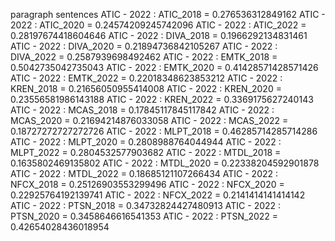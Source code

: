 paragraph
sentences
ATIC - 2022 : ATIC_2018 = 0.276536312849162
ATIC - 2022 : ATIC_2020 = 0.24574209245742096
ATIC - 2022 : ATIC_2022 = 0.28197674418604646
ATIC - 2022 : DIVA_2018 = 0.1966292134831461
ATIC - 2022 : DIVA_2020 = 0.21894736842105267
ATIC - 2022 : DIVA_2022 = 0.2587939698492462
ATIC - 2022 : EMTK_2018 = 0.5042735042735043
ATIC - 2022 : EMTK_2020 = 0.41428571428571426
ATIC - 2022 : EMTK_2022 = 0.22018348623853212
ATIC - 2022 : KREN_2018 = 0.21656050955414008
ATIC - 2022 : KREN_2020 = 0.23556581986143188
ATIC - 2022 : KREN_2022 = 0.3369175627240143
ATIC - 2022 : MCAS_2018 = 0.17845117845117842
ATIC - 2022 : MCAS_2020 = 0.21694214876033058
ATIC - 2022 : MCAS_2022 = 0.18727272727272726
ATIC - 2022 : MLPT_2018 = 0.46285714285714286
ATIC - 2022 : MLPT_2020 = 0.2808988764044944
ATIC - 2022 : MLPT_2022 = 0.2804532577903682
ATIC - 2022 : MTDL_2018 = 0.1635802469135802
ATIC - 2022 : MTDL_2020 = 0.22338204592901878
ATIC - 2022 : MTDL_2022 = 0.18685121107266434
ATIC - 2022 : NFCX_2018 = 0.25126903553299496
ATIC - 2022 : NFCX_2020 = 0.22925764192139741
ATIC - 2022 : NFCX_2022 = 0.2141414141414142
ATIC - 2022 : PTSN_2018 = 0.34732824427480913
ATIC - 2022 : PTSN_2020 = 0.3458646616541353
ATIC - 2022 : PTSN_2022 = 0.42654028436018954
